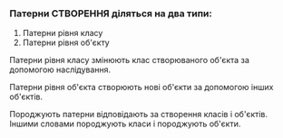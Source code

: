 ### Патерни СТВОРЕННЯ діляться на два типи:

 1. Патерни рівня класу
 2. Патерни рівня об'єкту
 
Патерни рівня класу змінюють клас створюваного об'єкта за допомогою наслідування.

Патерни рівня об'єкта створюють нові об'єкти за допомогою інших об'єктів.

Породжують патерни відповідають за створення класів і об'єктів. Іншими словами породжують класи і породжують об'єкти.
